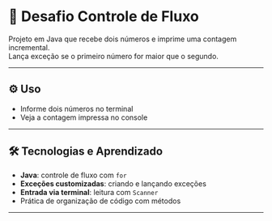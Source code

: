 # 🚀 Desafio Controle de Fluxo

Projeto em Java que recebe dois números e imprime uma contagem incremental.  
Lança exceção se o primeiro número for maior que o segundo.

---

## ⚙️ Uso

- Informe dois números no terminal  
- Veja a contagem impressa no console  

---

## 🛠️ Tecnologias e Aprendizado

- **Java**: controle de fluxo com `for`  
- **Exceções customizadas**: criando e lançando exceções  
- **Entrada via terminal**: leitura com `Scanner`  
- Prática de organização de código com métodos  

---


